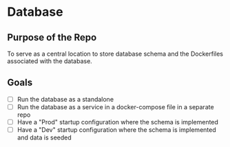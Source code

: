 # Database
## Purpose of the Repo
To serve as a central location to store database schema and the Dockerfiles associated with the database.
## Goals
- [ ] Run the database as a standalone
- [ ] Run the database as a service in a docker-compose file in a separate repo
- [ ] Have a "Prod" startup configuration where the schema is implemented
- [ ] Have a "Dev" startup configuration where the schema is implemented and data is seeded
